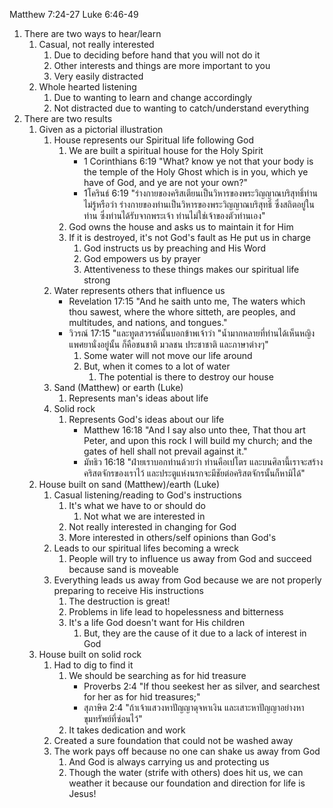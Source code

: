 Matthew 7:24-27
Luke 6:46-49

1. There are two ways to hear/learn
    1. Casual, not really interested
        1. Due to deciding before hand that you will not do it
        2. Other interests and things are more important to you
        3. Very easily distracted
    2. Whole hearted listening
        1. Due to wanting to learn and change accordingly
        2. Not distracted due to wanting to catch/understand everything
2. There are two results
    1. Given as a pictorial illustration
        1. House represents our Spiritual life following God
            1. We are built a spiritual house for the Holy Spirit
                - 1 Corinthians 6:19 "What? know ye not that your body is the temple of the Holy Ghost which is in you, which ye have of God, and ye are not your own?"
                - 1โครินธ์ 6:19 "ร่างกายของคริสเตียนเป็นวิหารของพระวิญญาณบริสุทธิ์ท่านไม่รู้หรือว่า ร่างกายของท่านเป็นวิหารของพระวิญญาณบริสุทธิ์ ซึ่งสถิตอยู่ในท่าน ซึ่งท่านได้รับจากพระเจ้า ท่านไม่ใช่เจ้าของตัวท่านเอง"
            2. God owns the house and asks us to maintain it for Him
            3. If it is destroyed, it's not God's fault as He put us in charge
                1. God instructs us by preaching and His Word
                2. God empowers us by prayer
                3. Attentiveness to these things makes our spiritual life strong
        2. Water represents others that influence us
            - Revelation 17:15 "And he saith unto me, The waters which thou sawest, where the whore sitteth, are peoples, and multitudes, and nations, and tongues."
            - วิวรณ์ 17:15 "และทูตสวรรค์นั้นบอกข้าพเจ้าว่า "น้ำมากหลายที่ท่านได้เห็นหญิงแพศยานั่งอยู่นั้น ก็คือชนชาติ มวลชน ประชาชาติ และภาษาต่างๆ"
                1. Some water will not move our life around
                2. But, when it comes to a lot of water
                    1. The potential is there to destroy our house
        3. Sand (Matthew) or earth (Luke)
            1. Represents man's ideas about life
        4. Solid rock
            1. Represents God's ideas about our life
                - Matthew 16:18 "And I say also unto thee, That thou art Peter, and upon this rock I will build my church; and the gates of hell shall not prevail against it."
                - มัทธิว 16:18 "ฝ่ายเราบอกท่านด้วยว่า ท่านคือเปโตร และบนศิลานี้เราจะสร้างคริสตจักรของเราไว้ และประตูแห่งนรกจะมีชัยต่อคริสตจักรนั้นก็หามิได้"
    2. House built on sand (Matthew)/earth (Luke)
        1. Casual listening/reading to God's instructions
            1. It's what we have to or should do
                1. Not what we are interested in
            2. Not really interested in changing for God
            3. More interested in others/self opinions than God's
        2. Leads to our spiritual lifes becoming a wreck
            1. People will try to influence us away from God and succeed because sand is moveable
        3. Everything leads us away from God because we are not properly preparing to receive His instructions
            1. The destruction is great!
            2. Problems in life lead to hopelessness and bitterness
            3. It's a life God doesn't want for His children
                1. But, they are the cause of it due to a lack of interest in God
    3. House built on solid rock
        1. Had to dig to find it
            1. We should be searching as for hid treasure
                - Proverbs 2:4 "If thou seekest her as silver, and searchest for her as for hid treasures;"
                - สุภาษิต 2:4 "ถ้าเจ้าแสวงหาปัญญาดุจหาเงิน และเสาะหาปัญญาอย่างหาขุมทรัพย์ที่ซ่อนไว้"
            2. It takes dedication and work
        2. Created a sure foundation that could not be washed away
        3. The work pays off because no one can shake us away from God
            1. And God is always carrying us and protecting us
            2. Though the water (strife with others) does hit us, we can weather it because our foundation and direction for life is Jesus!
